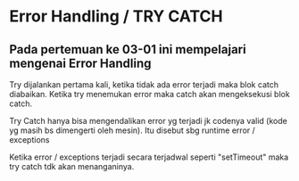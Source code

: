 <h1>Error Handling / TRY CATCH</h1>


<h2>Pada pertemuan ke 03-01 ini mempelajari mengenai Error Handling</h2>

<p>Try dijalankan pertama kali, ketika tidak ada error terjadi maka blok catch diabaikan.
Ketika try menemukan error maka catch akan mengeksekusi blok catch.</p>
<p>Try Catch hanya bisa mengendalikan error yg terjadi jk codenya valid (kode yg masih bs dimengerti oleh mesin). Itu disebut sbg runtime error / exceptions</p>
<p>Ketika error / exceptions terjadi secara terjadwal seperti "setTimeout" maka try catch tdk akan menanganinya.</p>